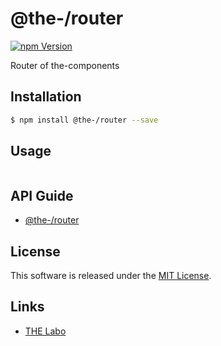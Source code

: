 @the-/router
==========

<!---
This file is generated by the-tmpl. Do not update manually.
--->

<!-- Badge Start -->
<a name="badges"></a>

[![npm Version][bd_npm_shield_url]][bd_npm_url]

[bd_repo_url]: https://github.com/the-labo/the-router
[bd_travis_url]: http://travis-ci.org/the-labo/the-router
[bd_travis_shield_url]: http://img.shields.io/travis/the-labo/the-router.svg?style=flat
[bd_travis_com_url]: http://travis-ci.com/the-labo/the-router
[bd_travis_com_shield_url]: https://api.travis-ci.com/the-labo/the-router.svg?token=
[bd_license_url]: https://github.com/the-labo/the-router/blob/master/LICENSE
[bd_npm_url]: http://www.npmjs.org/package/@the-/router
[bd_npm_shield_url]: http://img.shields.io/npm/v/@the-/router.svg?style=flat
[bd_standard_url]: http://standardjs.com/
[bd_standard_shield_url]: https://img.shields.io/badge/code%20style-standard-brightgreen.svg

<!-- Badge End -->


<!-- Description Start -->
<a name="description"></a>

Router of the-components

<!-- Description End -->


<!-- Overview Start -->
<a name="overview"></a>



<!-- Overview End -->


<!-- Sections Start -->
<a name="sections"></a>

<!-- Section from "doc/readme/01.Installation.md.hbs" Start -->

<a name="section-doc-readme-01-installation-md"></a>

Installation
-----

```bash
$ npm install @the-/router --save
```


<!-- Section from "doc/readme/01.Installation.md.hbs" End -->

<!-- Section from "doc/readme/02.Usage.md.hbs" Start -->

<a name="section-doc-readme-02-usage-md"></a>

Usage
---------

```javascript

```


<!-- Section from "doc/readme/02.Usage.md.hbs" End -->

<!-- Section from "doc/readme/03.API.md.hbs" Start -->

<a name="section-doc-readme-03-api-md"></a>

## API Guide

- [@the-/router](./doc/api/api.md#module_@the-/router)


<!-- Section from "doc/readme/03.API.md.hbs" End -->


<!-- Sections Start -->


<!-- LICENSE Start -->
<a name="license"></a>

License
-------
This software is released under the [MIT License](https://github.com/the-labo/the-router/blob/master/LICENSE).

<!-- LICENSE End -->


<!-- Links Start -->
<a name="links"></a>

Links
------

+ [THE Labo][the_labo_url]

[the_labo_url]: https://github.com/the-labo

<!-- Links End -->
